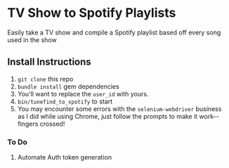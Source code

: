 # TV Show to Spotify Playlists
Easily take a TV show and compile a Spotify playlist based off every song used in the show

## Install Instructions
1. ```git clone``` this repo
1. ```bundle install``` gem dependencies
1. You'll want to replace the ```user_id``` with yours.
1. ```bin/tunefind_to_spotify``` to start
1. You may encounter some errors with the ```selenium-webdriver``` business as I did while using Chrome, just follow the prompts to make it work--fingers crossed!


### To Do
1. Automate Auth token generation